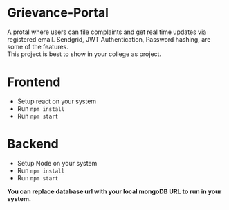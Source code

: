 # Grievance-Portal
A protal where users can file complaints and get real time updates via registered email. Sendgrid, JWT Authentication, Password hashing, are some of the features.\
This project is best to show in your college as project.

# Frontend
- Setup react on your system
- Run `npm install`
- Run `npm start`

# Backend
- Setup Node on your system
- Run `npm install`
- Run `npm start`

<strong>You can replace database url with your local mongoDB URL to run in your system.</strong>
